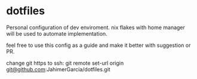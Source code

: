 # dotfiles
Personal configuration of dev enviroment. 
nix flakes with home manager will be used to automate implementation.

feel free to use this config as a guide and make it better with suggestion or PR.

change git https to ssh: git remote set-url origin git@github.com:JahimerGarcia/dotfiles.git
